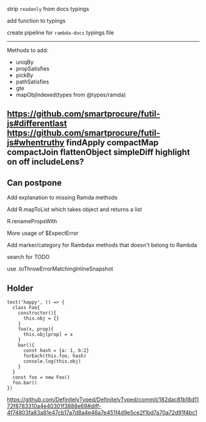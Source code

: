 strip `readonly` from docs typings

add function to typings

create pipeline for `rambda-docs` typings file

---

Methods to add:  

- uniqBy
- propSatisfies
- pickBy
- pathSatisfies
- gte
- mapObjIndexed(types from @types/ramda)

https://github.com/smartprocure/futil-js#differentlast
https://github.com/smartprocure/futil-js#whentruthy
findApply
compactMap
compactJoin
flattenObject
simpleDiff
highlight
on
off
includeLens?
---

## Can postpone

Add explanation to missing Ramda methods

Add R.mapToList which takes object and returns a list

R.renamePropsWith

More usage of $ExpectError

Add marker/category for Rambdax methods that doesn't belong to Rambda

search for TODO

use .toThrowErrorMatchingInlineSnapshot

## Holder

```
test('happy', () => {
  class Foo{
    constructor(){
      this.obj = {}
    }
    foo(x, prop){
      this.obj[prop] = x
    }
    bar(){
      const hash = {a: 1, b:2}
      forEach(this.foo, hash)
      console.log(this.obj)
    }
  }
  const foo = new Foo()
  foo.bar()
})
```

https://github.com/DefinitelyTyped/DefinitelyTyped/commit/182dac81b18d1172f8783310a4e40301f3888e69#diff-4f74803fa83a81e47cb17a7d8a4e46a7e451f4d9e5ce2f1bd7a70a72d91f4bc1
